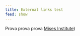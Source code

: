 ```yaml
---
title: External links test
feed: show
---
```


Prova prova prova [Mises Institute](https://mises.org/))
